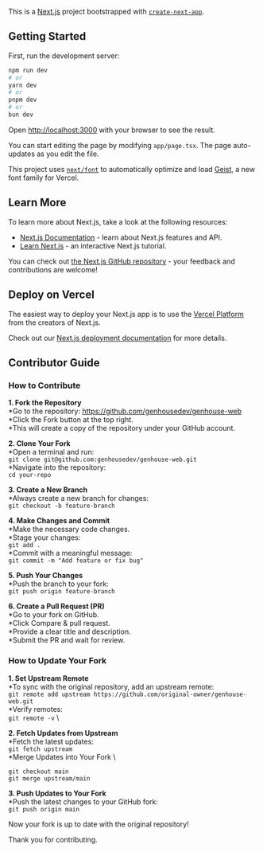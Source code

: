 This is a [Next.js](https://nextjs.org) project bootstrapped with [`create-next-app`](https://nextjs.org/docs/app/api-reference/cli/create-next-app).

## Getting Started

First, run the development server:

```bash
npm run dev
# or
yarn dev
# or
pnpm dev
# or
bun dev
```

Open [http://localhost:3000](http://localhost:3000) with your browser to see the result.

You can start editing the page by modifying `app/page.tsx`. The page auto-updates as you edit the file.

This project uses [`next/font`](https://nextjs.org/docs/app/building-your-application/optimizing/fonts) to automatically optimize and load [Geist](https://vercel.com/font), a new font family for Vercel.

## Learn More

To learn more about Next.js, take a look at the following resources:

- [Next.js Documentation](https://nextjs.org/docs) - learn about Next.js features and API.
- [Learn Next.js](https://nextjs.org/learn) - an interactive Next.js tutorial.

You can check out [the Next.js GitHub repository](https://github.com/vercel/next.js) - your feedback and contributions are welcome!

## Deploy on Vercel

The easiest way to deploy your Next.js app is to use the [Vercel Platform](https://vercel.com/new?utm_medium=default-template&filter=next.js&utm_source=create-next-app&utm_campaign=create-next-app-readme) from the creators of Next.js.

Check out our [Next.js deployment documentation](https://nextjs.org/docs/app/building-your-application/deploying) for more details.

## Contributor Guide

### How to Contribute

__1. Fork the Repository__  
*Go to the repository: https://github.com/genhousedev/genhouse-web \
*Click the Fork button at the top right. \
*This will create a copy of the repository under your GitHub account.

__2. Clone Your Fork__  
*Open a terminal and run: \
```git clone git@github.com:genhousedev/genhouse-web.git``` \
*Navigate into the repository: \
```cd your-repo```

__3. Create a New Branch__ \
*Always create a new branch for changes: \
```git checkout -b feature-branch```

__4. Make Changes and Commit__ \
*Make the necessary code changes. \
*Stage your changes: \
```git add .``` \
*Commit with a meaningful message: \
```git commit -m "Add feature or fix bug"```

__5. Push Your Changes__ \
*Push the branch to your fork: \
```git push origin feature-branch```

__6. Create a Pull Request (PR)__ \
*Go to your fork on GitHub. \
*Click Compare & pull request. \
*Provide a clear title and description. \
*Submit the PR and wait for review.

### How to Update Your Fork

__1. Set Upstream Remote__ \
*To sync with the original repository, add an upstream remote: \
```git remote add upstream https://github.com/original-owner/genhouse-web.git``` \
*Verify remotes: \
```git remote -v``` \

__2. Fetch Updates from Upstream__ \
*Fetch the latest updates: \
```git fetch upstream``` \
*Merge Updates into Your Fork \
```
git checkout main
git merge upstream/main
```

__3. Push Updates to Your Fork__ \
*Push the latest changes to your GitHub fork: \
```git push origin main```

Now your fork is up to date with the original repository!

Thank you for contributing.

